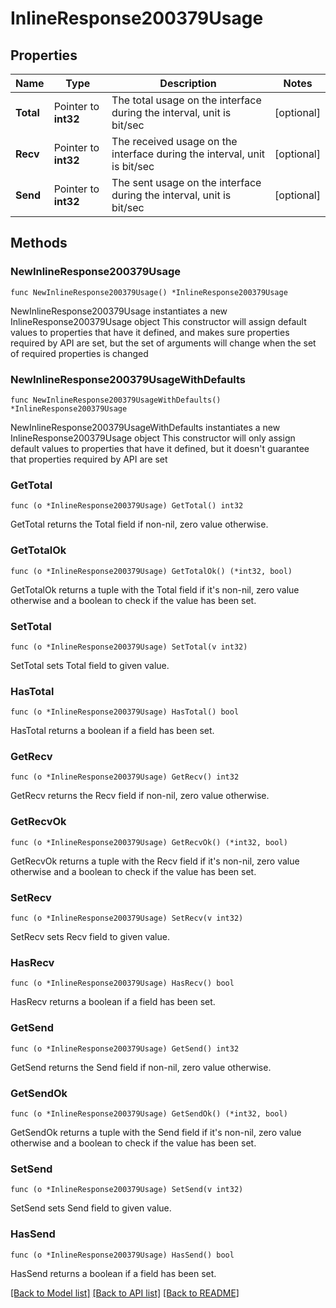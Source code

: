# InlineResponse200379Usage

## Properties

Name | Type | Description | Notes
------------ | ------------- | ------------- | -------------
**Total** | Pointer to **int32** | The total usage on the interface during the interval, unit is bit/sec | [optional] 
**Recv** | Pointer to **int32** | The received usage on the interface during the interval, unit is bit/sec | [optional] 
**Send** | Pointer to **int32** | The sent usage on the interface during the interval, unit is bit/sec | [optional] 

## Methods

### NewInlineResponse200379Usage

`func NewInlineResponse200379Usage() *InlineResponse200379Usage`

NewInlineResponse200379Usage instantiates a new InlineResponse200379Usage object
This constructor will assign default values to properties that have it defined,
and makes sure properties required by API are set, but the set of arguments
will change when the set of required properties is changed

### NewInlineResponse200379UsageWithDefaults

`func NewInlineResponse200379UsageWithDefaults() *InlineResponse200379Usage`

NewInlineResponse200379UsageWithDefaults instantiates a new InlineResponse200379Usage object
This constructor will only assign default values to properties that have it defined,
but it doesn't guarantee that properties required by API are set

### GetTotal

`func (o *InlineResponse200379Usage) GetTotal() int32`

GetTotal returns the Total field if non-nil, zero value otherwise.

### GetTotalOk

`func (o *InlineResponse200379Usage) GetTotalOk() (*int32, bool)`

GetTotalOk returns a tuple with the Total field if it's non-nil, zero value otherwise
and a boolean to check if the value has been set.

### SetTotal

`func (o *InlineResponse200379Usage) SetTotal(v int32)`

SetTotal sets Total field to given value.

### HasTotal

`func (o *InlineResponse200379Usage) HasTotal() bool`

HasTotal returns a boolean if a field has been set.

### GetRecv

`func (o *InlineResponse200379Usage) GetRecv() int32`

GetRecv returns the Recv field if non-nil, zero value otherwise.

### GetRecvOk

`func (o *InlineResponse200379Usage) GetRecvOk() (*int32, bool)`

GetRecvOk returns a tuple with the Recv field if it's non-nil, zero value otherwise
and a boolean to check if the value has been set.

### SetRecv

`func (o *InlineResponse200379Usage) SetRecv(v int32)`

SetRecv sets Recv field to given value.

### HasRecv

`func (o *InlineResponse200379Usage) HasRecv() bool`

HasRecv returns a boolean if a field has been set.

### GetSend

`func (o *InlineResponse200379Usage) GetSend() int32`

GetSend returns the Send field if non-nil, zero value otherwise.

### GetSendOk

`func (o *InlineResponse200379Usage) GetSendOk() (*int32, bool)`

GetSendOk returns a tuple with the Send field if it's non-nil, zero value otherwise
and a boolean to check if the value has been set.

### SetSend

`func (o *InlineResponse200379Usage) SetSend(v int32)`

SetSend sets Send field to given value.

### HasSend

`func (o *InlineResponse200379Usage) HasSend() bool`

HasSend returns a boolean if a field has been set.


[[Back to Model list]](../README.md#documentation-for-models) [[Back to API list]](../README.md#documentation-for-api-endpoints) [[Back to README]](../README.md)


